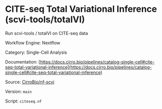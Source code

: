 # CITE-seq Total Variational Inference (scvi-tools/totalVI)

Run scvi-tools / totalVI on CITE-seq data


Workflow Engine: Nextflow


Category: Single-Cell Analysis


Documentation: [https://docs.cirro.bio/pipelines/catalog-single-cell#cite-seq-total-variational-inference](https://docs.cirro.bio/pipelines/catalog-single-cell#cite-seq-total-variational-inference)


Source: [CirroBio/nf-scvi](CirroBio/nf-scvi)


Version: `main`


Script: `citeseq.nf`
